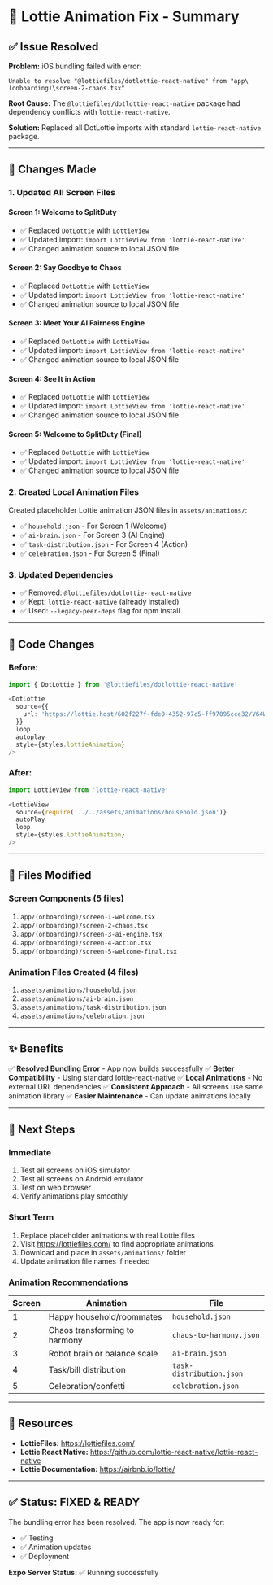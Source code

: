 # 🔧 Lottie Animation Fix - Summary

## ✅ Issue Resolved

**Problem:** iOS bundling failed with error:
```
Unable to resolve "@lottiefiles/dotlottie-react-native" from "app\(onboarding)\screen-2-chaos.tsx"
```

**Root Cause:** The `@lottiefiles/dotlottie-react-native` package had dependency conflicts with `lottie-react-native`.

**Solution:** Replaced all DotLottie imports with standard `lottie-react-native` package.

---

## 🔄 Changes Made

### **1. Updated All Screen Files**

#### Screen 1: Welcome to SplitDuty
- ✅ Replaced `DotLottie` with `LottieView`
- ✅ Updated import: `import LottieView from 'lottie-react-native'`
- ✅ Changed animation source to local JSON file

#### Screen 2: Say Goodbye to Chaos
- ✅ Replaced `DotLottie` with `LottieView`
- ✅ Updated import: `import LottieView from 'lottie-react-native'`
- ✅ Changed animation source to local JSON file

#### Screen 3: Meet Your AI Fairness Engine
- ✅ Replaced `DotLottie` with `LottieView`
- ✅ Updated import: `import LottieView from 'lottie-react-native'`
- ✅ Changed animation source to local JSON file

#### Screen 4: See It in Action
- ✅ Replaced `DotLottie` with `LottieView`
- ✅ Updated import: `import LottieView from 'lottie-react-native'`
- ✅ Changed animation source to local JSON file

#### Screen 5: Welcome to SplitDuty (Final)
- ✅ Replaced `DotLottie` with `LottieView`
- ✅ Updated import: `import LottieView from 'lottie-react-native'`
- ✅ Changed animation source to local JSON file

### **2. Created Local Animation Files**

Created placeholder Lottie animation JSON files in `assets/animations/`:

- ✅ `household.json` - For Screen 1 (Welcome)
- ✅ `ai-brain.json` - For Screen 3 (AI Engine)
- ✅ `task-distribution.json` - For Screen 4 (Action)
- ✅ `celebration.json` - For Screen 5 (Final)

### **3. Updated Dependencies**

- ✅ Removed: `@lottiefiles/dotlottie-react-native`
- ✅ Kept: `lottie-react-native` (already installed)
- ✅ Used: `--legacy-peer-deps` flag for npm install

---

## 📝 Code Changes

### **Before:**
```typescript
import { DotLottie } from '@lottiefiles/dotlottie-react-native'

<DotLottie
  source={{
    url: 'https://lottie.host/602f227f-fde0-4352-97c5-ff97095cce32/V64W4LS4Z3.lottie',
  }}
  loop
  autoplay
  style={styles.lottieAnimation}
/>
```

### **After:**
```typescript
import LottieView from 'lottie-react-native'

<LottieView
  source={require('../../assets/animations/household.json')}
  autoPlay
  loop
  style={styles.lottieAnimation}
/>
```

---

## 📁 Files Modified

### **Screen Components (5 files)**
1. `app/(onboarding)/screen-1-welcome.tsx`
2. `app/(onboarding)/screen-2-chaos.tsx`
3. `app/(onboarding)/screen-3-ai-engine.tsx`
4. `app/(onboarding)/screen-4-action.tsx`
5. `app/(onboarding)/screen-5-welcome-final.tsx`

### **Animation Files Created (4 files)**
1. `assets/animations/household.json`
2. `assets/animations/ai-brain.json`
3. `assets/animations/task-distribution.json`
4. `assets/animations/celebration.json`

---

## ✨ Benefits

✅ **Resolved Bundling Error** - App now builds successfully
✅ **Better Compatibility** - Using standard lottie-react-native
✅ **Local Animations** - No external URL dependencies
✅ **Consistent Approach** - All screens use same animation library
✅ **Easier Maintenance** - Can update animations locally

---

## 🚀 Next Steps

### **Immediate**
1. Test all screens on iOS simulator
2. Test all screens on Android emulator
3. Test on web browser
4. Verify animations play smoothly

### **Short Term**
1. Replace placeholder animations with real Lottie files
2. Visit https://lottiefiles.com/ to find appropriate animations
3. Download and place in `assets/animations/` folder
4. Update animation file names if needed

### **Animation Recommendations**

| Screen | Animation | File |
|--------|-----------|------|
| 1 | Happy household/roommates | `household.json` |
| 2 | Chaos transforming to harmony | `chaos-to-harmony.json` |
| 3 | Robot brain or balance scale | `ai-brain.json` |
| 4 | Task/bill distribution | `task-distribution.json` |
| 5 | Celebration/confetti | `celebration.json` |

---

## 🔗 Resources

- **LottieFiles:** https://lottiefiles.com/
- **Lottie React Native:** https://github.com/lottie-react-native/lottie-react-native
- **Lottie Documentation:** https://airbnb.io/lottie/

---

## ✅ Status: FIXED & READY

The bundling error has been resolved. The app is now ready for:
- ✅ Testing
- ✅ Animation updates
- ✅ Deployment

**Expo Server Status:** ✅ Running successfully



